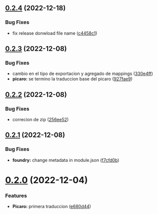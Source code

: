 ## [0.2.4](https://github.com/allnnde/pf2e-esp-translation/compare/v0.2.3...v0.2.4) (2022-12-18)


### Bug Fixes

* fix release donwload file name ([c4458c1](https://github.com/allnnde/pf2e-esp-translation/commit/c4458c117930479e6903cc6048759e1aa59abb9b))



## [0.2.3](https://github.com/allnnde/pf2e-esp-translation/compare/v0.2.2...v0.2.3) (2022-12-08)


### Bug Fixes

* cambio en el tipo de exportacion y agregado de mappings ([330e4ff](https://github.com/allnnde/pf2e-esp-translation/commit/330e4ff88fb2991b074c7ac90253b655017088d1))
* **picaro:** se termino la traduccion base del picaro ([927fae9](https://github.com/allnnde/pf2e-esp-translation/commit/927fae957643cedb3300425f3e5da9a8ad0c2142))



## [0.2.2](https://github.com/allnnde/pf2e-esp-translation/compare/v0.2.1...v0.2.2) (2022-12-08)


### Bug Fixes

* correcion de zip ([256ee52](https://github.com/allnnde/pf2e-esp-translation/commit/256ee5270efa0f030a0e23f5d5d8ba172fcc3be0))



## [0.2.1](https://github.com/allnnde/pf2e-esp-translation/compare/v0.2.0...v0.2.1) (2022-12-08)


### Bug Fixes

* **foundry:** change metadata in module.json ([f7cfd0b](https://github.com/allnnde/pf2e-esp-translation/commit/f7cfd0bf459936ad28a751d037692fbec1f4e83b))



# [0.2.0](https://github.com/allnnde/pf2e-esp-translation/compare/v0.1.1...v0.2.0) (2022-12-04)


### Features

* **Picaro:** primera traduccion ([e680d44](https://github.com/allnnde/pf2e-esp-translation/commit/e680d44202a9ce8d0d5a685c13fda1e05caeefaa))



